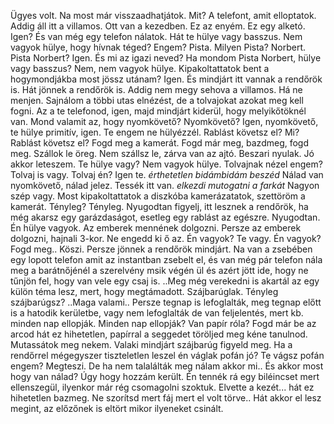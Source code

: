 Ügyes volt. Na most már visszaadhatjátok. Mit? A telefont, amit elloptatok. Addig áll itt a villamos. Ott van a kezedben. Ez az enyém. Ez egy alketó. Igen? És van még egy telefon nálatok. Hát te hülye vagy basszus. Nem vagyok hülye, hogy hívnak téged? Engem? Pista. Milyen Pista? Norbert. Pista Norbert? Igen. És mi az igazi neved? Ha mondom Pista Norbert, hülye vagy basszus? Nem, nem vagyok hülye. Kipakoltattatok bent a hogymondjákba most jössz utánam? Igen. És mindjárt itt vannak a rendőrök is. Hát jönnek a rendőrök is. Addig nem megy sehova a villamos. Há ne menjen. Sajnálom a többi utas elnézést, de a tolvajokat azokat meg kell fogni. Az a te telefonod, igen, majd mindjárt kiderül, hogy melyikőtöknél van. Mond valamit az, hogy nyomkövető? Nyomkövető? Igen, nyomkövető, te hülye primitív, igen. Te engem ne hülyézzél. Rablást követsz el? Mi? Rablást követsz el? Fogd meg a kamerát. Fogd már meg, bazdmeg, fogd meg. Szállok le öreg. Nem szállsz le, zárva van az ajtó. Beszari nyulak. Jó akkor leteszem.
Te hülye vagy? Nem vagyok hülye. Tolvajnak nézel engem? Tolvaj is vagy. Tolvaj én? Igen te. *érthetetlen bidámbidám beszéd* Nálad van nyomkövető, nálad jelez. Tessék itt van. *elkezdi mutogatni a farkát* Nagyon szép vagy. Most kipakoltattatok a diszkóba kamerázatatok, szettöröm a kamerát. Tényleg? Tényleg. Nyugodtan figyelj, itt lesznek a rendőrök, ha még akarsz egy garázdaságot, esetleg egy rablást az egészre. Nyugodtan. Én hülye vagyok. Az emberek mennének dolgozni. Persze az emberek dolgozni, hajnali 3-kor. Ne engedd ki ő az. Én vagyok? Te vagy. Én vagyok? Fogd meg.. Köszi. Persze jönnek a rendőrök mindjárt.
Na van a zsebében egy lopott telefon amit az instantban zsebelt el, és van még pár telefon nála meg a barátnőjénél a szerelvény msik végén ül és azért jött ide, hogy ne tűnjön fel, hogy van vele egy csaj is.
..Meg még verekedni is akartál az egy külön téma lesz, mert, hogy megtámadott. Szájbarúglak. Tényleg szájbarúgsz?
..Maga valami.. Persze tegnap is lefoglalták, meg tegnap előtt is a hatodik kerületbe, vagy nem lefoglalták de van feljelentés, mert kb. minden nap ellopják. Minden nap ellopják? Van papír róla? Fogd már be az arcod hát ez hihetetlen, papírral a seggedet töröljed meg kéne tanulnod. Mutassátok meg nekem. Valaki mindjárt szájbarúg figyeld meg. Ha a rendőrrel mégegyszer tiszteletlen leszel én váglak pofán jó? Te vágsz pofán engem? Megteszi. De ha nem talalálták meg nálam akkor mi.. És akkor most hogy van nálad? Úgy hogy hozzám került.
Én tennék rá egy biléincset mert ellenszegül, ilyenkor már rég csomagolni szoktuk.
Elvette a kezét... hát ez hihetetlen bazmeg.
Ne szorítsd mert fáj mert el volt törve.. Hát akkor el lesz megint, az előzőnek is eltört mikor ilyeneket csinált.

